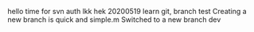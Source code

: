 hello
time for svn
auth lkk hek
20200519 learn git, branch test
Creating a new branch is quick and simple.m
Switched to a new branch dev


